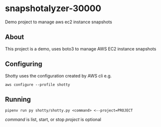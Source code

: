 # snapshotalyzer-30000
Demo project to manage aws ec2 instance snapshots

## About

This project is a demo, uses boto3 to manage AWS EC2 instance snapshots

## Configuring

Shotty uses the configuration created by AWS cli e.g.

`aws configure --profile shotty`

## Running
`pipenv run py shotty/shotty.py <command> <--project=PROJECT`

*command* is list, start, or stop
*project* is optional
